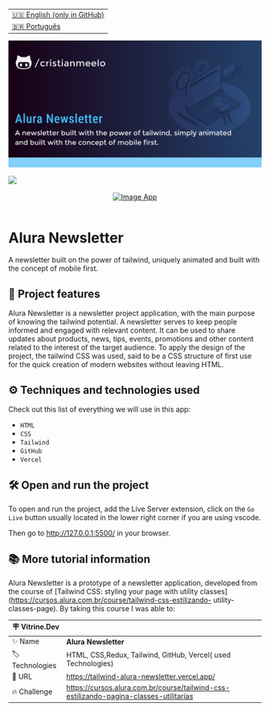 <table align="right">
  <tr>
    <td>
      <a href="README-EN.md">🇺🇸 English (only in GitHub)</a>
    </td>
  </tr>
  <tr>
    <td>
      <a href="README.md">🇧🇷 Português</a>
    </td>
  </tr>
</table>

![](https://github.com/cristianmeelo/tailwind-alura-newsletter/blob/main/thumbnail-en.png?raw=true)

![](https://github.com/cristianmeelo/tailwind-alura-newsletter/blob/main/thumbnail-mockup.png?raw=true#vitrinedev)

<div align="center">
<a href="https://tailwind-alura-newsletter.vercel.app/">
  <img src="https://img.shields.io/badge/-CHECK%20HERE-lightblue"
  alt="Image App" >
</a>
</div>

<br/>


# Alura Newsletter

A newsletter built on the power of tailwind, uniquely animated and built with the concept of mobile first.


## 🔨 Project features

Alura Newsletter is a newsletter project application, with the main purpose of knowing the tailwind potential. A newsletter serves to keep people informed and engaged with relevant content. It can be used to share updates about products, news, tips, events, promotions and other content related to the interest of the target audience. To apply the design of the project, the tailwind CSS was used, said to be a CSS structure of first use for the quick creation of modern websites without leaving HTML.

## ⚙️ Techniques and technologies used

Check out this list of everything we will use in this app:

- `HTML`
- `CSS`
- `Tailwind`
- `GitHub`
- `Vercel`

## 🛠️ Open and run the project

To open and run the project, add the Live Server extension, click on the `Go Live` button usually located in the lower right corner if you are using vscode.

Then go to http://127.0.0.1:5500/ in your browser.

## 📚 More tutorial information

Alura Newsletter is a prototype of a newsletter application, developed from the course of [Tailwind CSS: styling your page with utility classes](https://cursos.alura.com.br/course/tailwind-css-estilizando- utility-classes-page). By taking this course I was able to:

| :placard: Vitrine.Dev |                                                                                        |
| --------------------- | -------------------------------------------------------------------------------------- |
| :sparkles: Name       | **Alura Newsletter**                                                                   |
| :label: Technologies  | HTML, CSS,Redux, Tailwind, GitHub, Vercel( used Technologies)                          |
| :rocket: URL          | https://tailwind-alura-newsletter.vercel.app/                                          |
| :fire: Challenge      | https://cursos.alura.com.br/course/tailwind-css-estilizando-pagina-classes-utilitarias |
